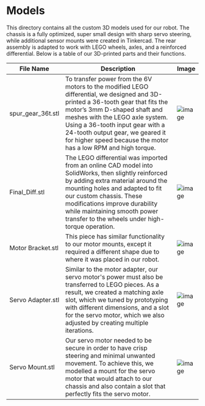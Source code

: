 Models
====

This directory contains all the custom 3D models used for our robot. The chassis is a fully optimized, super small design with sharp servo steering, while additional sensor mounts were created in Tinkercad. The rear assembly is adapted to work with LEGO wheels, axles, and a reinforced differential. Below is a table of our 3D-printed parts and their functions.

| File Name | Description | Image |
| ----------- | ----------- | ----------- |
| spur_gear_36t.stl | To transfer power from the 6V motors to the modified LEGO differential, we designed and 3D-printed a 36-tooth gear that fits the motor’s 3mm D-shaped shaft and meshes with the LEGO axle system. Using a 36-tooth input gear with a 24-tooth output gear, we geared it for higher speed because the motor has a low RPM and high torque. | ![image](https://drive.google.com/uc?id=17mrPkO0AKqZwMr1HuzaNVhRQmr1hh5aN) |
| Final_Diff.stl | The LEGO differential was imported from an online CAD model into SolidWorks, then slightly reinforced by adding extra material around the mounting holes and adapted to fit our custom chassis. These modifications improve durability while maintaining smooth power transfer to the wheels under high-torque operation. | ![image](https://drive.google.com/uc?id=1D0yKnxFAW6SQvOJ0TEjyHxbqPvfBbSil) |
| Motor Bracket.stl | This piece has similar functionality to our motor mounts, except it required a different shape due to where it was placed in our robot. | ![image](https://drive.google.com/uc?id=1EIdGw3D41y_rZrJ51rGCMfyTHQfU-PNn) |
| Servo Adapter.stl | Similar to the motor adapter, our servo motor's power must also be transferred to LEGO pieces. As a result, we created a matching axle slot, which we tuned by prototyping with different dimensions, and a slot for the servo motor, which we also adjusted by creating multiple iterations. | ![image](https://drive.google.com/uc?id=1GnTOniM03ZfWaUI5AJC966kUiUpyUSxh) |
| Servo Mount.stl | Our servo motor needed to be secure in order to have crisp steering and minimal unwanted movement. To achieve this, we modelled a mount for the servo motor that would attach to our chassis and also contain a slot that perfectly fits the servo motor. | ![image](https://drive.google.com/uc?id=1F96VgjeS6cWsnzOnpm562NX8wrUOuewb) |
